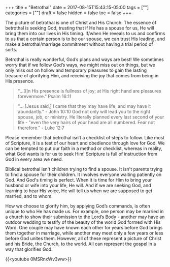 +++
title = "Betrothal"
date = 2017-08-15T15:43:15-05:00
tags = [""]
categories = [""]
draft = false
hidden = false
toc = false
+++

The picture of betrothal is one of Christ and His Church. The essence of betrothal is seeking God, trusting that if He has a spouse for us, He will bring them into our lives in His timing. If/when He reveals to us and confirms to us that a certain person is to be our spouse, we can trust His leading, and make a betrothal/marriage commitment without having a trial period of sorts.

<!--more-->

Betrothal is really wonderful, God’s plans and ways are best! We sometimes worry that if we follow God’s ways, we might miss out on things, but we only miss out on hollow and temporary pleasures to gain the lasting treasure of glorifying Him, and receiving the joy that comes from being in His presence.

> "...[I]n His presence is fullness of joy; at His right hand are pleasures forevermore." Psalm 16:11

> "... [Jesus said,] I came that they may have life, and may have it abundantly." - John 10:10
God not only will lead you to the right spouse, job, or ministry. He literally planned every last second of your life - "even the very hairs of your head are all numbered. Fear not therefore." - Luke 12:7

Please remember that betrothal isn’t a checklist of steps to follow. Like most of Scripture, it is a test of our heart and obedience through love for God. We can be tempted to put our faith in a method or checklist, whereas in reality, what God wants is for us to seek Him! Scripture is full of instruction from God in every area we need.

Biblical betrothal isn't children trying to find a spouse. It isn't parents trying to find a spouse for their children. It involves everyone waiting patiently on God. And God's timing is perfect. When it is time for Him to bring your husband or wife into your life, He will. And if we are seeking God, and learning to hear His voice, He will tell us when we are supposed to get married, and to whom.

How we choose to glorify him, by applying God’s commands, is often unique to who He has made us. For example, one person may be married in a church to show their submission to the Lord’s Body - another may have an outdoor wedding to testify of the beauty of the world God formed with His Word. One couple may have known each other for years before God brings them together in marriage, while another may meet only a few years or less before God unites them. However, all of these represent a picture of Christ and his Bride, the Church, to the world. All can represent the gospel in a way that glorifies God.

{{<youtube 0MSRnxWv3ww>}}
